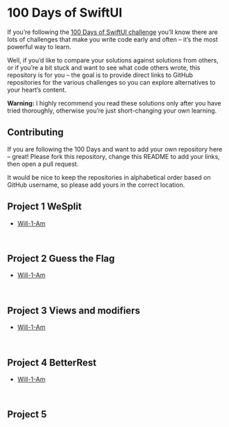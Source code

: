 # 100 Days of SwiftUI

If you’re following the [100 Days of SwiftUI challenge](https://www.hackingwithswift.com/100/swiftui) you’ll know there are lots of challenges that make you write code early and often – it’s the most powerful way to learn.

Well, if you’d like to compare your solutions against solutions from others, or if you’re a bit stuck and want to see what code others wrote, this repository is for you – the goal is to provide direct links to GitHub repositories for the various challenges so you can explore alternatives to your heart’s content.

**Warning:** I highly recommend you read these solutions only after you have tried thoroughly, otherwise you’re just short-changing your own learning.


## Contributing

If you are following the 100 Days and want to add your own repository here – great! Please fork this repository, change this README to add your links, then open a pull request.

It would be nice to keep the repositories in alphabetical order based on GitHub username, so please add yours in the correct location.



## Project 1 WeSplit
* [Will-1-Am](https://github.com/Will-1-Am/SwiftUI100/tree/master/Project01)

<p>&nbsp;</p>

## Project 2 Guess the Flag
* [Will-1-Am](https://github.com/Will-1-Am/SwiftUI100/tree/master/Project02)

<p>&nbsp;</p>

## Project 3 Views and modifiers
* [Will-1-Am](https://github.com/Will-1-Am/SwiftUI100/tree/master/Project03)

<p>&nbsp;</p>

## Project 4 BetterRest
* [Will-1-Am](https://github.com/Will-1-Am/SwiftUI100/tree/master/Project04)

<p>&nbsp;</p>

## Project 5
